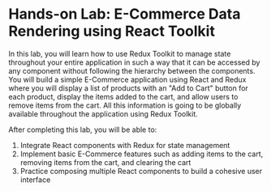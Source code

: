 # Hands-on Lab: E-Commerce Data Rendering using React Toolkit

In this lab, you will learn how to use Redux Toolkit to manage state throughout your entire application in such a way that it can be accessed by any component without following the hierarchy between the components. You will build a simple E-Commerce application using React and Redux where you will display a list of products with an "Add to Cart" button for each product, display the items added to the cart, and allow users to remove items from the cart. All this information is going to be globally available throughout the application using Redux Toolkit.

After completing this lab, you will be able to:

1. Integrate React components with Redux for state management
2. Implement basic E-Commerce features such as adding items to the cart, removing items from the cart, and clearing the cart
3. Practice composing multiple React components to build a cohesive user interface
